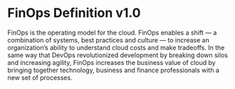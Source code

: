 # FinOps Definition v1.0 

FinOps is the operating model for the cloud. FinOps enables a shift — a combination of systems, best practices and culture — to increase an organization’s ability to understand cloud costs and make tradeoffs. In the same way that DevOps revolutionized development by breaking down silos and increasing agility, FinOps increases the business value of cloud by bringing together technology, business and finance professionals with a new set of processes.
